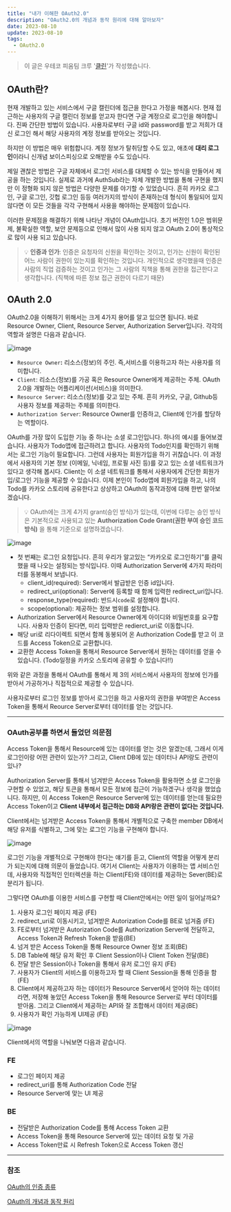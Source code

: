 ```yaml
---
title: "내가 이해한 OAuth2.0"
description: "OAuth2.0의 개념과 동작 원리에 대해 알아보자"
date: 2023-08-10
update: 2023-08-10
tags:
  - OAuth2.0
---
```


> 이 글은 우테코 피움팀 크루 '[클린](https://github.com/hozzijeong)'가 작성했습니다.


## OAuth란?

현재 개발하고 있는 서비스에서 구글 캘린더에 접근을 한다고 가정을 해봅시다. 현재 접근하는 사용자의 구글 캘린더 정보를 얻고자 한다면 구글 계정으로 로그인을 해야합니다. 진짜 간단한 방법이 있습니다. 사용자로부터 구글 id와 password를 받고 저희가 대신 로그인 해서 해당 사용자의 계정 정보를 받아오는 것입니다.

하지만 이 방법은 매우 위험합니다. 계정 정보가 탈취당할 수도 있고, 애초에 **대리 로그인**이라니 신개념 보이스피싱으로 오해받을 수도 있습니다.

제일 괜찮은 방법은 구글 자체에서 로그인 서비스를 대체할 수 있는 방식을 만들어서 제공을 하는 것입니다. 실제로  과거에 AuthSub라는 자체 개발한 방법을 통해 구현을 했지만 이 정형화 되지 않은 방법은 다양한 문제를 야기할 수 있었습니다. 흔히 카카오 로그인, 구글 로그인, 깃헙 로그인 등등 여러가지의 방식이 존재하는데 형식이 통일되어 있지 않다면 이 모든 것들을 각각 구현해서 사용을 해야하는 문제점이 있습니다. 

이러한 문제점을 해결하기 위해 나타난 개념이 OAuth입니다. 초기 버전인 1.0은 범위문제, 불확실한 역할, 보안 문제등으로 인해서 많이 사용 되지 않고 OAuth 2.0이 통상적으로 많이 사용 되고 있습니다. 

> 💡 **인증과 인가**: 인증은 요청자의 신원을 확인하는 것이고, 인가는 신원이 확인된 어느 사람이 권한이 있는지를 확인하는 것입니다. 개인적으로 생각했을때 인증은 사람의 직업 검증하는 것이고 인가는 그 사람의 직책을 통해 권한을 접근한다고 생각합니다. (직책에 따른 정보 접근 권한이 다르기 때문)


## OAuth 2.0

OAuth2.0을 이해하기 위해서는 크게 4가지 용어를 알고 있으면 됩니다. 바로 Resource Owner, Client, Resource Server, Authorization Server입니다. 각각의 역할과 설명은 다음과 같습니다.

![image](https://github.com/pium-official/pium-official.github.io/assets/50974359/c65c8e80-b04a-4b51-b66a-dbdd6d43b543)

- `Resource Owner`**:** 리소스(정보)의 주인. 즉,서비스를 이용하고자 하는 사용자를 의미합니다.
- `Client`: 리소스(정보)를 가공 혹은 Resource Owner에게 제공하는 주체. OAuth 2.0을 개발하는 어플리케이션(서비스)을 의미한다.
- `Resource Server`: 리소스(정보)를 갖고 있는 주체. 흔히 카카오, 구글, Github등 사용자 정보를 제공하는 주체를 의미한다.
- `Authorization Server`: Resource Owner를 인증하고, Client에 인가를 할당하는 역할이다.

OAuth를 가장 많이 도입한 기능 중 하나는 소셜 로그인입니다. 하나의 예시를 들어보겠습니다. 사용자가 Todo앱에 접근하려고 합니다. 사용자의 Todo인지를 확인하기 위해서는 로그인 기능이 필요합니다. 그런데 사용자는 회원가입을 하기 귀찮습니다. 이 과정에서 사용자의 기본 정보 (이메일, 닉네임, 프로필 사진 등)를 갖고 있는 소셜 네트워크가 있다고 생각해 봅시다. Client는 이 소셜 네트워크를 통해서 사용자에게 간단한 회원가입/로그인 기능을 제공할 수 있습니다. 이제 본인이 Todo앱에 회원가입을 하고, 나의 Todo를 카카오 스토리에 공유한다고 상상하고 OAuth의 동작과정에 대해 한번 알아보겠습니다.

> 💡 OAuth에는 크게 4가지 grant(승인 방식)가 있는데, 이번에 다루는 승인 방식은 기본적으로 사용되고 있는 **Authorization Code Grant(권한 부여 승인 코드 방식)** 을 통해 기준으로 설명하겠습니다.

![image](https://github.com/pium-official/pium-official.github.io/assets/50974359/e4f90a4b-6783-4d32-974a-2fdc2c5d3ae3)

- 첫 번째는 로그인 요청입니다. 흔히 우리가 알고있는 “카카오로 로그인하기”를 클릭 했을 때 나오는 설정되는 방식입니다. 이때 Authorization Server에 4가지 파라미터를 동봉해서 보냅니다.
    - client_id(required): Server에서 발급받은 인증 id입니다.
    - redirect_uri(optional): Server에 등록할 때 함께 입력한 redirect_uri입니다.
    - response_type(required): 반드시`code`로 설정해야 합니다.
    - scope(optional): 제공하는 정보 범위를 설정합니다.
- Authorization Server에서 Resource Owner에게 아이디와 비밀번호를 요구합니다. 사용자 인증이 된다면, 미리 입력받은 redierct_uri로 이동합니다.
- 해당 uri로 리다이렉트 되면서 함께 동봉되어 온 Authorization Code를 받고 이 코드를 Access Token으로 교환합니다.
- 교환한 Access Token을 통해서 Resource Server에서 원하는 데이터를 얻을 수 있습니다. (Todo일정을 카카오 스토리에 공유할 수 있습니다!!)

위와 같은 과정을 통해서 OAuth를 통해서 제 3의 서비스에서 사용자의 정보에 인가를 받아서 가공하거나 직접적으로 제공할 수 있습니다.

사용자로부터 로그인 정보를 받아서 로그인을 하고 사용자의 권한을 부여받은 Access Token을 통해서 Reource Server로부터 데이터를 얻는 것입니다.

---

### OAuth공부를 하면서 들었던 의문점

Access Token을 통해서 Resource에 있는 데이터를 얻는 것은 알겠는데, 그래서 이게 로그인이랑 어떤 관련이 있는가? 그리고, Client DB에 있는 데이터나 API랑도 관련이 있나?

Authorization Server를 통해서 넘겨받은 Access Token을 활용하면 소셜 로그인을 구현할 수 있었고, 해당 토큰을 통해서 모든 정보에 접근이 가능하겠구나 생각을 했었습니다. 하지만, 이 Access Token은 Resource Server에 있는 데이터를 얻는데 필요한 Access Token이고 **Client 내부에서 접근하는 DB와 API랑은 관련이 없다는 것입니다.**

Client에서는 넘겨받은 Access Token을 통해서 개별적으로 구축한 member DB에서 해당 유저를 식별하고, 그에 맞는 로그인 기능을 구현해야 합니다.

![image](https://github.com/pium-official/pium-official.github.io/assets/50974359/e6c1a44b-6e6e-4034-bca6-cfe9e2c5d8c0)

로그인 기능을 개별적으로 구현해야 한다는 얘기를 듣고, Client의 역할을 어떻게 분리가 되는지에 대해 의문이 들었습니다. 여기서 Client는 사용자가 이용하는 앱 서비스인데, 사용자와 직접적인 인터렉션을 하는 Client(FE)와 데이터를 제공하는 Sever(BE)로 분리가 됩니다. 

그렇다면 OAuth를 이용한 서비스를 구현할 때 Client안에서는 어떤 일이 일어날까요?

1. 사용자 로그인 페이지 제공 (FE)
2. redirect_uri로 이동시키고, 넘겨받은 Autorization Code를 BE로 넘겨줌 (FE)
3. FE로부터 넘겨받은 Autorization Code를 Authorization Server에 전달하고, Access Token과 Refresh Token을 받음(BE)
4. 넘겨 받은 Access Token을 통해 Resource Owner 정보 조회(BE)
5. DB Table에 해당 유저 확인 후 Client Session이나 Client Token 전달(BE)
6. 전달 받은 Session이나 Token을 통해서 유저 로그인 유지 (FE)
7. 사용자가 Client의 서비스를 이용하고자 할 때 Client Session을 통해 인증을 함 (FE)
8. Client에서 제공하고자 하는 데이터가 Resource Server에서 얻어야 하는 데이터라면, 저장해 놓았던 Access Token을 통해 Resource Server로 부터 데이터를 받아옴. 그리고 Client에서 제공하는 API와 잘 조합해서 데이터 제공(BE)
9. 사용자가 확인 가능하게 UI제공 (FE)

![image](https://github.com/pium-official/pium-official.github.io/assets/50974359/a668a660-8b62-4fbd-8caf-e3998c570a1c)

Client에서의 역할을 나눠보면 다음과 같습니다.

### FE

- 로그인 페이지 제공
- redirect_uri를 통해 Authorization Code 전달
- Resource Server에 맞는 UI 제공

### BE

- 전달받은 Authorization Code를 통해 Access Token 교환
- Access Token을 통해 Resource Server에 있는 데이터 요청 및 가공
- Access Token만료 시 Refresh Token으로 Access Token 갱신

---

### 참조

[OAuth의 인증 종류](https://blog.naver.com/mds_datasecurity/222182943542)

[OAuth의 개념과 동작 원리](https://hudi.blog/oauth-2.0/)
